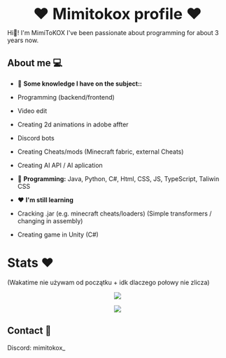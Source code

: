 <div align="center">
  <p style="font-size: 2.5em; font-weight: bold; margin: 0;">❤️ Mimitokox profile ❤️</p>
</div>

Hi👋! I'm MimiToKOX I've been passionate about programming for about 3 years now.

## About me 💻

- 🔫 **Some knowledge I have on the subject::** 
- Programming (backend/frontend)
- Video edit 
- Creating 2d animations in adobe affter 
- Discord bots
- Creating Cheats/mods (Minecraft fabric, external Cheats)
- Creating AI API / AI aplication 

- 🔮 **Programming:** Java, Python, C#, Html, CSS, JS, TypeScript, Taliwin CSS

- ❤️ **I'm still learning**
- Cracking .jar (e.g. minecraft cheats/loaders) (Simple transformers / changing in assembly)
- Creating game in Unity (C#)

# Stats ❤️  
(Wakatime nie używam od początku + idk dlaczego połowy nie zlicza)
<div align="center">
  <p><img src="https://plagai.org/mimistats"/></p>
  <p><img src="https://wakatime.com/badge/user/5140a17f-48c5-4343-b03e-3906507f2edc.svg"/></p>
</div>

## Contact 📛
 
Discord: mimitokox_
